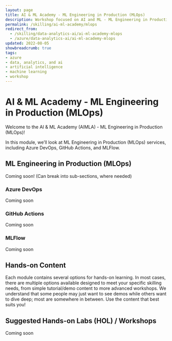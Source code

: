 ```yaml
---
layout: page
title: AI & ML Academy - ML Engineering in Production (MLOps) 
description: Workshop focused on AI and ML - ML Engineering in Production (MLOps) 
permalink: /skilling/ai-ml-academy/mlops
redirect_from:
  - /skilling/data-analytics-ai/ai-ml-academy-mlops
  - /azure/data-analytics-ai/ai-ml-academy-mlops
updated: 2022-08-05
showbreadcrumb: true
tags: 
- azure
- data, analytics, and ai
- artificial intelligence
- machine learning
- workshop
---
```


# AI & ML Academy - ML Engineering in Production (MLOps) 

Welcome to the AI & ML Academy (AIMLA) - ML Engineering in Production (MLOps)!

In this module, we’ll look at ML Engineering in Production (MLOps) services, including Azure DevOps, GitHub Actions, and MLFlow.

## ML Engineering in Production (MLOps) 

Coming soon! (Can break into sub-sections, where needed)

### Azure DevOps 

Coming soon

### GitHub Actions

Coming soon

### MLFlow

Coming soon

## Hands-on Content

Each module contains several options for hands-on learning. In most cases, there are multiple options available designed to meet your specific skilling needs, from simple tutorial/demo content to more advanced workshops. We understand that some people may just want to see demos while others want to dive deep; most are somewhere in between. Use the content that best suits you!

## Suggested Hands-on Labs (HOL) / Workshops

Coming soon

